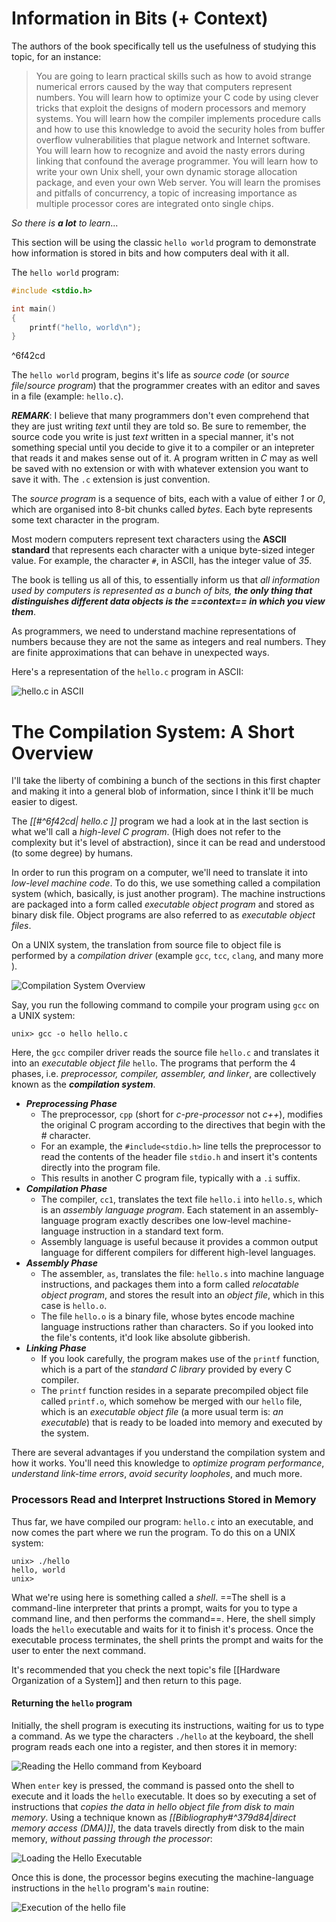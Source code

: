 # Information in Bits (+ Context)

The authors of the book specifically tell us the usefulness of studying this topic, for an instance:

> You are going to learn practical skills such as how to avoid strange numerical errors caused by the way that computers represent numbers. You will learn how to optimize your C code by using clever tricks that exploit the designs of modern  processors and memory systems. You will learn how the compiler implements  procedure calls and how to use this knowledge to avoid the security holes from  buffer overflow vulnerabilities that plague network and Internet software. You will learn how to recognize and avoid the nasty errors during linking that confound the average programmer. You will learn how to write your own Unix shell, your own dynamic storage allocation package, and even your own Web server. You will  learn the promises and pitfalls of concurrency, a topic of increasing importance as  multiple processor cores are integrated onto single chips.

_So there is **a lot** to learn_...

This section will be using the classic `hello world` program to demonstrate how information is stored in bits and how computers deal with it all.

The `hello world` program:

```c
#include <stdio.h>

int main() 
{
	printf("hello, world\n");
}
```

^6f42cd

The ` hello world ` program, begins it's life as _source code_ (or _source file_/_source program_) that the programmer creates with an editor and saves in a file (example: ` hello.c `).

***REMARK***: I believe that many programmers don't even comprehend that they are just writing _text_ until they are told so. Be sure to remember, the source code you write is just _text_ written in a special manner, it's not something special until you decide to give it to  a compiler or an intepreter that reads it and makes sense out of it. A program written in _C_ may as well be saved with no extension or with with whatever extension you want to save it with. The ` .c ` extension is just convention.

The _source program_ is a sequence of bits, each with a value of either _1_ or _0_, which are organised into 8-bit chunks called _bytes_. Each byte represents some text character in the program.

Most modern computers represent text characters using the **ASCII standard** that represents each character with a unique byte-sized integer value. For example, the character ` # `, in ASCII, has the integer value of _35_. 

The book is telling us all of this, to essentially inform us that _all information used by computers is represented as a bunch of bits, **the only thing that distinguishes different data objects is the ==context== in which you view them**_. 

As programmers, we need to understand machine representations of numbers because they are not the same as integers and real numbers. They are finite  approximations that can behave in unexpected ways.

Here's a representation of the ` hello.c ` program in ASCII:

![hello.c in ASCII](assets/hello-c-ascii.png)


# The Compilation System: A Short Overview
I'll take the liberty of combining a bunch of the sections in this first chapter and making it into a general blob of information, since I think it'll be much easier to digest.

The _[[#^6f42cd| hello.c ]]_ program we had a look at in the last section is what we'll call a _high-level C program_. (High does not refer to the complexity but it's level of abstraction), since it can be read and understood (to some degree) by humans.

In order to run this program on a computer, we'll need to translate it into _low-level machine code_. To do this, we use something called a compilation system (which, basically, is just another program). The machine instructions are packaged into a form called _executable object program_ and stored as binary disk file. Object programs are also referred to as _executable object files_.

On a UNIX system, the translation from source file to object file is performed by a _compilation driver_ (example ` gcc `, ` tcc `, ` clang `, and many more ).

![Compilation System Overview](assets/compilation-system-overview.png)

Say, you run the following command to compile your program using ` gcc ` on a UNIX system: 
```console
unix> gcc -o hello hello.c
```

Here, the ` gcc ` compiler driver reads the source file ` hello.c ` and translates it into an _executable object file_ ` hello `. The programs that perform the 4 phases, i.e. _preprocessor, compiler, assembler, and linker_, are collectively known as the ***compilation system***. 

- ***Preprocessing Phase***
	- The preprocessor, ` cpp ` (short for _c-pre-processor_ not _c++_), modifies the original C program according to the directives that begin with the _#_ character. 
	- For an example, the `#include<stdio.h>` line tells the preprocessor to read the contents of the header file `stdio.h` and insert it's contents directly into the program file. 
	- This results in another C program file, typically with a ` .i ` suffix.
- ***Compilation Phase***
	- The compiler, ` cc1 `, translates the text file ` hello.i ` into ` hello.s `, which is an _assembly language program_. Each statement in an assembly-language program exactly describes one low-level machine-language instruction in a standard text form.
	- Assembly language is useful because it provides a common output language for different compilers for different high-level languages.
- ***Assembly Phase***
	- The assembler, ` as `, translates the file: ` hello.s ` into machine language instructions, and packages them into a form called _relocatable object program_, and stores the result into an _object file_, which in this case is ` hello.o `.
	- The file ` hello.o ` is a binary file, whose bytes encode machine language instructions rather than characters. So if you looked into the file's contents, it'd look like absolute gibberish.
- ***Linking Phase***
	-  If you look carefully, the program makes use of the ` printf ` function, which is a part of the _standard C library_ provided by every C compiler. 
	- The ` printf ` function resides in a separate precompiled object file called `printf.o`, which somehow be merged with our ` hello ` file, which is an _executable object file_ (a more usual term is: _an executable_) that is ready to be loaded into memory and executed by the system.

There are several advantages if you understand the compilation system and how it works. You'll need this knowledge to _optimize program performance_, _understand link-time errors_, _avoid security loopholes_, and much more.

### Processors Read and Interpret Instructions Stored in Memory
Thus far, we have compiled our program: ` hello.c ` into an executable, and now comes the part where we run the program. To do this on a UNIX system:

```console
unix> ./hello
hello, world
unix>
```

What we're using here is something called a _shell_. ==The shell is a command-line interpreter that prints a prompt, waits for you to type a command line, and then performs the command==. Here, the shell simply loads the `hello` executable and waits for it to finish it's process. Once the executable process terminates, the shell prints the prompt and waits for the user to enter the next command.

It's recommended that you check the next topic's file [[Hardware Organization of a System]] and then return to this page.

#### Returning the ` hello ` program

Initially, the shell program is executing its instructions, waiting for us to type a command. As we type the characters `./hello` at the keyboard, the shell program reads each one into a register, and then stores it in memory:

![Reading the Hello command from Keyboard](assets/reading-hello-command.png)

When `enter` key is pressed, the command is passed onto the shell to execute and it loads the `hello` executable. It does so by executing a set of instructions that _copies the data in hello object file from disk to main memory_. Using a technique known as _[[Bibliography#^379d84|direct memory access (DMA)]]_, the data travels directly from disk to the main memory, _without passing through the processor_:

![Loading the Hello Executable](assets/loading-hello-executable.png)

Once this is done, the processor begins executing the machine-language instructions in the `hello` program's `main` routine:

![Execution of the hello file](assets/execution-of-hello.png)

